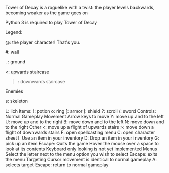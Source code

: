 
Tower of Decay is a roguelike with a twist: the player levels backwards, becoming weaker as the game goes on

Python 3 is required to play Tower of Decay

Legend:

  @: the player character! That's you.

  #: wall

  . : ground

  <: upwards staircase

  >: downwards staircase

Enemies

  s: skeleton

  L: lich
Items:
  !: potion
  o: ring
  [: armor
  ]: shield
  ?: scroll
  /: sword 
Controls:
  Normal Gameplay
    Movement
      Arrow keys to move
      Y: move up and to the left
      U: move up and to the right
      B: move down and to the left
      N: move down and to the right
    Other
      <: move up a flight of upwards stairs
      >: move down a flight of downwards stairs
      F: open spellcasting menu
      C: open character sheet
      I: Use an item in your inventory
      D: Drop an item in  your inventory
      G: pick up an item
      Escape: Quits the game
      Hover the mouse over a space to look at its contents
        Keyboard only looking is not yet implemented
  Menus
    Select the letter next to the menu option you wish to select
    Escape: exits the menu
  Targeting
    Cursor movement is identical to normal gameplay
    A: selects target
    Escape: return to normal gameplay
